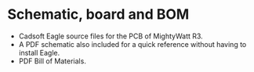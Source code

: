 # Schematic, board and BOM
- Cadsoft Eagle source files for the PCB of MightyWatt R3.
- A PDF schematic also included for a quick reference without having to install Eagle.
- PDF Bill of Materials.